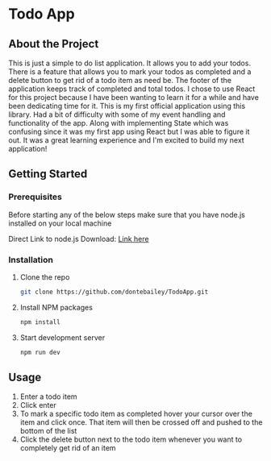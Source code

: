 # Todo App

## About the Project

This is just a simple to do list application. It allows you to add your todos. There is a feature that allows you to mark your todos as completed and a delete button to get rid of a todo item as need be. The footer of the application keeps track of completed and total todos. I chose to use React for this project because I have been wanting to learn it for a while and have been dedicating time for it. This is my first official application using this library. Had a bit of difficulty with some of my event handling and functionality of the app. Along with implementing State which was confusing since it was my first app using React but I was able to figure it out. It was a great learning experience and I'm excited to build my next application!

## Getting Started

### Prerequisites

Before starting any of the below steps make sure that you have node.js installed on your local machine

Direct Link to node.js Download: [Link here](https://nodejs.org/en/download/package-manager)

### Installation

1. Clone the repo
   ```sh
   git clone https://github.com/dontebailey/TodoApp.git
   ```
2. Install NPM packages
   ```sh
   npm install
   ```
3. Start development server
   ```sh
   npm run dev
   ```

## Usage

1. Enter a todo item
2. Click enter
3. To mark a specific todo item as completed hover your cursor over the item and click once. That item will then be crossed off and pushed
   to the bottom of the list
4. Click the delete button next to the todo item whenever you want to completely get rid of an item
